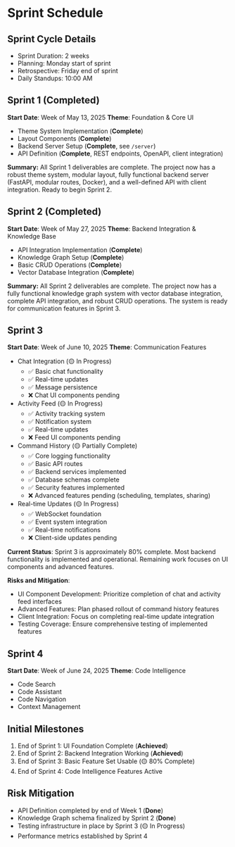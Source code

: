 # Sprint Schedule

## Sprint Cycle Details
- Sprint Duration: 2 weeks
- Planning: Monday start of sprint
- Retrospective: Friday end of sprint
- Daily Standups: 10:00 AM

## Sprint 1 (Completed)
**Start Date**: Week of May 13, 2025
**Theme**: Foundation & Core UI
- Theme System Implementation (**Complete**)
- Layout Components (**Complete**)
- Backend Server Setup (**Complete**, see `/server`)
- API Definition (**Complete**, REST endpoints, OpenAPI, client integration)

**Summary:**
All Sprint 1 deliverables are complete. The project now has a robust theme system, modular layout, fully functional backend server (FastAPI, modular routes, Docker), and a well-defined API with client integration. Ready to begin Sprint 2.

## Sprint 2 (Completed)
**Start Date**: Week of May 27, 2025
**Theme**: Backend Integration & Knowledge Base
- API Integration Implementation (**Complete**)
- Knowledge Graph Setup (**Complete**)
- Basic CRUD Operations (**Complete**)
- Vector Database Integration (**Complete**)

**Summary:**
All Sprint 2 deliverables are complete. The project now has a fully functional knowledge graph system with vector database integration, complete API integration, and robust CRUD operations. The system is ready for communication features in Sprint 3.

## Sprint 3
**Start Date**: Week of June 10, 2025
**Theme**: Communication Features
- Chat Integration (🟡 In Progress)
  - ✅ Basic chat functionality
  - ✅ Real-time updates
  - ✅ Message persistence
  - ❌ Chat UI components pending
- Activity Feed (🟡 In Progress)
  - ✅ Activity tracking system
  - ✅ Notification system
  - ✅ Real-time updates
  - ❌ Feed UI components pending
- Command History (🟡 Partially Complete)
  - ✅ Core logging functionality
  - ✅ Basic API routes
  - ✅ Backend services implemented
  - ✅ Database schemas complete
  - ✅ Security features implemented
  - ❌ Advanced features pending (scheduling, templates, sharing)
- Real-time Updates (🟡 In Progress)
  - ✅ WebSocket foundation
  - ✅ Event system integration
  - ✅ Real-time notifications
  - ❌ Client-side updates pending

**Current Status**: Sprint 3 is approximately 80% complete. Most backend functionality is implemented and operational. Remaining work focuses on UI components and advanced features.

**Risks and Mitigation**:
- UI Component Development: Prioritize completion of chat and activity feed interfaces
- Advanced Features: Plan phased rollout of command history features
- Client Integration: Focus on completing real-time update integration
- Testing Coverage: Ensure comprehensive testing of implemented features

## Sprint 4
**Start Date**: Week of June 24, 2025
**Theme**: Code Intelligence
- Code Search
- Code Assistant
- Code Navigation
- Context Management

## Initial Milestones
1. End of Sprint 1: UI Foundation Complete (**Achieved**)
2. End of Sprint 2: Backend Integration Working (**Achieved**)
3. End of Sprint 3: Basic Feature Set Usable (🟡 80% Complete)
4. End of Sprint 4: Code Intelligence Features Active

## Risk Mitigation
- API Definition completed by end of Week 1 (**Done**)
- Knowledge Graph schema finalized by Sprint 2 (**Done**)
- Testing infrastructure in place by Sprint 3 (🟡 In Progress)
- Performance metrics established by Sprint 4